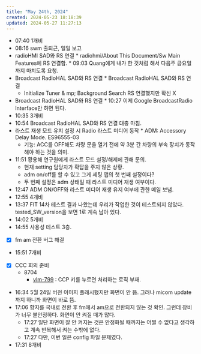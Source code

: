 ```yaml
---
title: "May 24th, 2024"
created: 2024-05-23 18:18:39
updated: 2024-05-27 11:27:13
---
```

  * 07:40 1개비
  * 08:16 swm 출퇴근, 일일 보고
  *  radioHMI SAD와 RS 연결
    * radiohmi/About This Document/Sw Main Features에 RS 연결함.
    * 09:03 Quang에게 내가 한 것처럼 해서 다음주 금요일까지 마치도록 요청.
  *  Broadcast RadioHAL SAD와 RS 연결
    * Broadcast RadioHAL SAD와 RS 연결
      * Initialize Tuner & mp; Background Search RS 연결했지만 확신 X
  *  Broadcast RadioHAL SAD와 RS 연결
    * 10:27 이제 Google BroadcastRadio Interface만 하면 된다.
  * 10:35 3개비
  * 10:54 Broadcast RadioHAL SAD와 RS 연결 대충 마침.
  *  라스트 재생 모드 유지 설정 시 Radio 라스트 미디어 동작
    * ADM: Accessory Delay Mode. ES96555-03
      * 기능: ACC를 OFF해도 차량 문을 열기 전에 약 3분 간 차량의 부속 장치가 동작해야 하는 것을 의미.
  * 11:51 황용해 연구원에게 라스트 모드 설정/해제에 관해 문의.
    * 현재 setting 담당자가 확답을 주지 않은 상황.
    * adm on/off를 할 수 있고 그게 세팅 앱의 첫 번째 설정이다?
    * 두 번째 설정은 adm 상태일 때 라스트 미디어 재생 여부이다.
  * 12:47 ADM ON/OFF와 라스트 미디어 재생 유지 여부에 관한 메일 보냄.
  * 12:55 4개비
  * 13:37 FIT 14차 테스트 결과 나왔는데 우리가 작업한 것이 테스트되지 않았다. tested_SW_version을 보면 1로 계속 남아 있다.
  * 14:02 5개비
  * 14:55 사용성 테스트 3층.
  * [x] fm am 전환 버그 해결
  * 15:51 7개비
  * [x] CCC 회의 준비
    * 8704
      * [vlm-799](http://vlm.lge.com/issue/browse/HMCPOIP-799?attachmentSortBy=dateTime&attachmentOrder=asc) : CCP 키를 누르면 처리하는 로직 부재.
  * 16:34 5월 24일 버전 이미지 플래시했지만 화면이 안 뜸. 그러나 micom update까지 하니까 화면이 바로 뜸.
  * 17:06 향지를 국내로 전환 후 fm에서 am으로 전환되지 않는 것 확인. 그런데 장비가 너무 불안정하다. 화면이 안 켜질 때가 많다.
    * 17:27 일단 화면이 잘 안 켜지는 것은 안정화될 때까지는 어쩔 수 없다고 생각하고 계속 반복해서 켜는 수밖에 없다.
    * 17:27 다만, 이번 일은 config 파일 문제였다.
  * 17:31 8개비